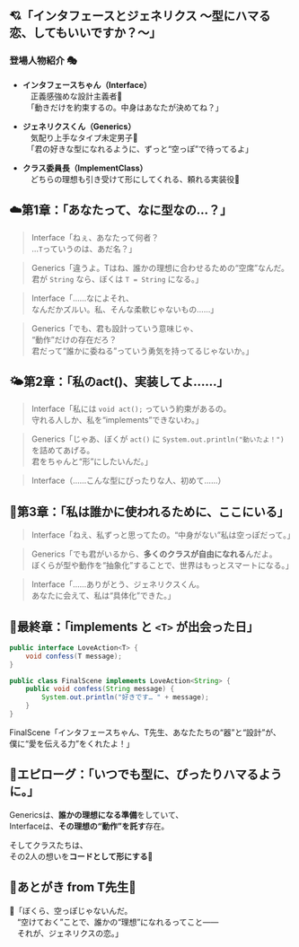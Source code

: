 ## 💘「インタフェースとジェネリクス 〜型にハマる恋、してもいいですか？〜」

### 登場人物紹介 🎭

- **インタフェースちゃん（Interface）**  
    　正義感強めな設計主義者📐  
    　「動きだけを約束するの。中身はあなたが決めてね？」
    
- **ジェネリクスくん（Generics）**  
    　気配り上手なタイプ未定男子🎁  
    　「君の好きな型になれるように、ずっと“空っぽ”で待ってるよ」
    
- **クラス委員長（ImplementClass）**  
    　どちらの理想も引き受けて形にしてくれる、頼れる実装役🌟

## ☁️第1章：「あなたって、なに型なの…？」

> Interface「ねぇ、あなたって何者？  
> …`T`っていうのは、あだ名？」

> Generics「違うよ。Tはね、誰かの理想に合わせるための“空席”なんだ。  
> 君が `String` なら、ぼくは `T = String` になる。」

> Interface「……なによそれ、  
> なんだかズルい。私、そんな柔軟じゃないもの……」

> Generics「でも、君も設計っていう意味じゃ、  
> “動作”だけの存在だろ？  
> 君だって“誰かに委ねる”っていう勇気を持ってるじゃないか。」

## 🌤第2章：「私のact()、実装してよ……」

> Interface「私には `void act();` っていう約束があるの。  
> 守れる人しか、私を“implements”できないわ。」

> Generics「じゃあ、ぼくが `act()` に `System.out.println("動いたよ！")` を詰めてあげる。  
> 君をちゃんと“形”にしたいんだ。」

> Interface（……こんな型にぴったりな人、初めて……）

## 🌈第3章：「私は誰かに使われるために、ここにいる」

> Interface「ねえ、私ずっと思ってたの。“中身がない”私は空っぽだって。」

> Generics「でも君がいるから、**多くのクラスが自由になれる**んだよ。  
> ぼくらが型や動作を“抽象化”することで、世界はもっとスマートになる。」

> Interface「……ありがとう、ジェネリクスくん。  
> あなたに会えて、私は“具体化”できた。」

## 💍最終章：「implements と `<T>` が出会った日」

```java
public interface LoveAction<T> {
    void confess(T message);
}

public class FinalScene implements LoveAction<String> {
    public void confess(String message) {
        System.out.println("好きです… " + message);
    }
}
```

FinalScene「インタフェースちゃん、T先生、あなたたちの“器”と“設計”が、  
僕に“愛を伝える力”をくれたよ！」

## 🎉エピローグ：「いつでも型に、ぴったりハマるように。」

Genericsは、**誰かの理想になる準備**をしていて、  
Interfaceは、**その理想の“動作”を託す**存在。

そしてクラスたちは、  
その2人の想いを**コードとして形にする**🌸

## 📝あとがき from T先生🍵

💬「ぼくら、空っぽじゃないんだ。  
　“空けておく”ことで、誰かの“理想”になれるってこと――  
　それが、ジェネリクスの恋。」
